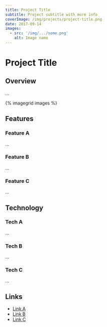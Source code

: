 ```yaml
---
title: Project Title
subtitle: Project subtitle with more info
coverImage: /img/projects/project-title.png
date: 2017-09-14
images:
  - src: '/img/.../some.png'
    alt: Image name
---
```


# Project Title

## Overview

...

{% imagegrid images %}

## Features

### Feature A

...

### Feature B

...

### Feature C

...

## Technology

### Tech A

...

### Tech B

...

### Tech C

...

## Links

- [Link A](...)
- [Link B](...)
- [Link C](...)
